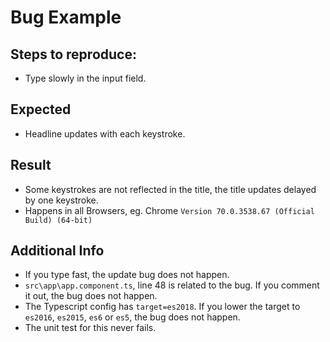 # Bug Example

## Steps to reproduce:

- Type slowly in the input field.

## Expected

- Headline updates with each keystroke.

## Result

- Some keystrokes are not reflected in the title, the title updates delayed by one keystroke.
- Happens in all Browsers, eg. Chrome `Version 70.0.3538.67 (Official Build) (64-bit)`

## Additional Info

- If you type fast, the update bug does not happen.
- `src\app\app.component.ts`, line 48 is related to the bug. If you comment it out, the bug does not happen.
- The Typescript config has `target=es2018`. If you lower the target to `es2016`, `es2015`, `es6` or `es5`, the bug does not happen.
- The unit test for this never fails.
